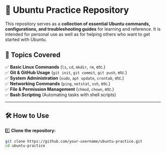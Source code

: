 # 🚀 Ubuntu Practice Repository  

This repository serves as a **collection of essential Ubuntu commands, configurations, and troubleshooting guides** for learning and reference. It is intended for personal use as well as for helping others who want to get started with Ubuntu.  

## 📌 Topics Covered  
✅ **Basic Linux Commands** (`ls`, `cd`, `mkdir`, `rm`, etc.)  
✅ **Git & GitHub Usage** (`git init`, `git commit`, `git push`, etc.)  
✅ **System Administration** (`sudo`, `apt update`, `crontab`, etc.)  
✅ **Networking Commands** (`ping`, `netstat`, `ssh`, etc.)  
✅ **File & Permission Management** (`chmod`, `chown`, etc.)  
✅ **Bash Scripting** (Automating tasks with shell scripts)  

---

## 🛠️ How to Use  

1️⃣ **Clone the repository:**  
   ```bash
   git clone https://github.com/your-username/ubuntu-practice.git
   cd ubuntu-practice
